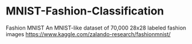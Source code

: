 # MNIST-Fashion-Classification

Fashion MNIST
An MNIST-like dataset of 70,000 28x28 labeled fashion images
https://www.kaggle.com/zalando-research/fashionmnist/
